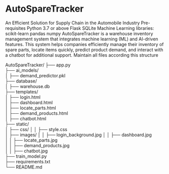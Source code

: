# AutoSpareTracker
An Efficient Solution for Supply Chain in the Automobile Industry
Pre-requisites
Python 3.7 or above
Flask
SQLite
Machine Learning libraries:
scikit-learn
pandas
numpy
AutoSpareTracker is a warehouse inventory management system that integrates machine learning (ML) and AI-driven features. This system helps companies efficiently manage their inventory of spare parts, locate items quickly, predict product demand, and interact with a chatbot for additional support.
Maintain all files according this structure

AutoSpareTracker/
├── app.py                       
├── ai_models/                  
│   ├── demand_predictor.pkl     
├── database/                   
│   ├── warehouse.db             
├── templates/                  
│   ├── login.html               
│   ├── dashboard.html           
│   ├── locate_parts.html        
│   ├── demand_products.html     
│   ├── chatbot.html             
├── static/                      
│   ├── css/
│   │   ├── style.css            
│   ├── images/
│   │   ├── login_background.jpg 
│   │   ├── dashboard.jpg        
│   │   ├── locate_parts.jpg     
│   │   ├── demand_products.jpg  
│   │   ├── chatbot.jpg          
├── train_model.py              
├── requirements.txt             
└── README.md                    
